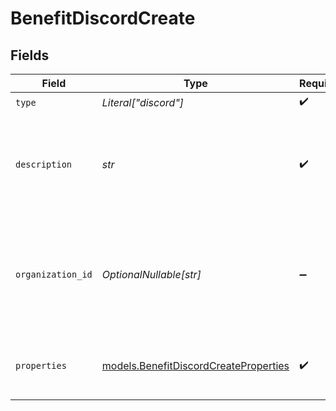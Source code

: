 # BenefitDiscordCreate


## Fields

| Field                                                                                             | Type                                                                                              | Required                                                                                          | Description                                                                                       | Example                                                                                           |
| ------------------------------------------------------------------------------------------------- | ------------------------------------------------------------------------------------------------- | ------------------------------------------------------------------------------------------------- | ------------------------------------------------------------------------------------------------- | ------------------------------------------------------------------------------------------------- |
| `type`                                                                                            | *Literal["discord"]*                                                                              | :heavy_check_mark:                                                                                | N/A                                                                                               |                                                                                                   |
| `description`                                                                                     | *str*                                                                                             | :heavy_check_mark:                                                                                | The description of the benefit. Will be displayed on products having this benefit.                |                                                                                                   |
| `organization_id`                                                                                 | *OptionalNullable[str]*                                                                           | :heavy_minus_sign:                                                                                | The ID of the organization owning the benefit. **Required unless you use an organization token.** | 1dbfc517-0bbf-4301-9ba8-555ca42b9737                                                              |
| `properties`                                                                                      | [models.BenefitDiscordCreateProperties](../models/benefitdiscordcreateproperties.md)              | :heavy_check_mark:                                                                                | Properties to create a benefit of type `discord`.                                                 |                                                                                                   |
